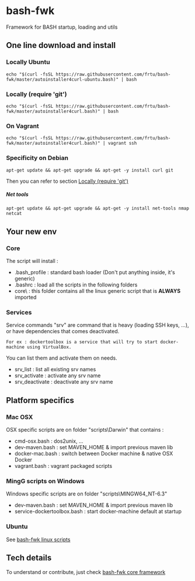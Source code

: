 # bash-fwk
Framework for BASH startup, loading and utils


## One line download and install
### Locally Ubuntu
	echo "$(curl -fsSL https://raw.githubusercontent.com/frtu/bash-fwk/master/autoinstaller4curl-ubuntu.bash)" | bash

### Locally (require 'git')
	echo "$(curl -fsSL https://raw.githubusercontent.com/frtu/bash-fwk/master/autoinstaller4curl.bash)" | bash


### On Vagrant

	echo "$(curl -fsSL https://raw.githubusercontent.com/frtu/bash-fwk/master/autoinstaller4curl.bash)" | vagrant ssh

### Specificity on Debian

```	
apt-get update && apt-get upgrade && apt-get -y install curl git
```	

Then you can refer to section [Locally (require 'git')](https://github.com/frtu/bash-fwk#locally-require-git)

##### Net tools

```	
apt-get update && apt-get upgrade && apt-get -y install net-tools nmap netcat
```	

## Your new env

### Core

The script will install :

- .bash_profile : standard bash loader (Don't put anything inside, it's generic)
- .bashrc : load all the scripts in the following folders
- core\ : this folder contains all the linux generic script that is **ALWAYS** imported

### Services

Service commands "srv" are command that is heavy (loading SSH keys, ...), or have dependencies that comes deactivated.

    For ex : dockertoolbox is a service that will try to start docker-machine using VirtualBox.

You can list them and activate them on needs.

- srv_list : list all existing srv names
- srv_activate : activate any srv name
- srv_deactivate : deactivate any srv name 

## Platform specifics

### Mac OSX

OSX specific scripts are on folder "scripts\Darwin\" that contains :

- cmd-osx.bash : dos2unix, ...
- dev-maven.bash : set MAVEN_HOME & import previous maven lib
- docker-mac.bash : switch between Docker machine & native OSX Docker
- vagrant.bash : vagrant packaged scripts

### MingG scripts on Windows

Windows specific scripts are on folder "scripts\MINGW64_NT-6.3\"

- dev-maven.bash : set MAVEN_HOME & import previous maven lib
- service-dockertoolbox.bash : start docker-machine default at startup

### Ubuntu

See [bash-fwk linux scripts](https://github.com/frtu/bash-fwk/tree/master/scripts/Linux)

## Tech details

To understand or contribute, just check [bash-fwk core framework](https://github.com/frtu/bash-fwk/tree/master/core)
